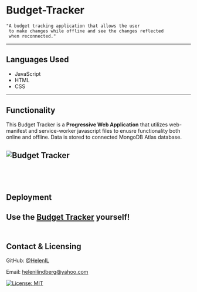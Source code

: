 # Budget-Tracker
```
"A budget tracking application that allows the user
 to make changes while offline and see the changes reflected 
 when reconnected."
```
--- 

## Languages Used

* JavaScript
* HTML
* CSS

---

## Functionality

This Budget Tracker is a <strong>Progressive Web Application</strong> that utilizes web-manifest and service-worker javascript files to enusre functionality both online and offline. Data is stored to connected MongoDB Atlas database.

![Budget Tracker](assets/BudgetGif.gif)<br><br>
---
<br>

## Deployment

Use the <a href="https://budget-my-budget.herokuapp.com/">Budget Tracker</a> yourself!
<br><br>
---

## Contact & Licensing

GitHub: [@HelenIL](https://github.com/HelenIL/)

Email: [helenilindberg@yahoo.com](mailto:helenilindberg@yahoo.com)

[![License: MIT](https://img.shields.io/badge/License-MIT-yellow.svg)](https://opensource.org/licenses/MIT)


